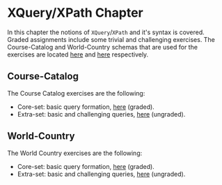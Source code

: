 # XQuery/XPath Chapter

In this chapter the notions of `XQuery`/`XPath` and it's syntax is covered. Graded 
assignments include some trivial and challenging exercises. The Course-Catalog and 
World-Country schemas that are used for the exercises are located [here][1] and 
[here][2] respectively.


## Course-Catalog

The Course Catalog exercises are the following:

* Core-set: basic query formation, [here][3] (graded).
* Extra-set: basic and challenging queries, [here][4] (ungraded). 

## World-Country

The World Country exercises are the following:

* Core-set: basic query formation, [here][5] (graded).
* Extra-set: basic and challenging queries, [here][6] (ungraded). 

[1]: xml-data/courses-noID.xml
[2]: xml-data/countries.xml

[3]: ex1_course_cat_core.md
[4]: ex2_course_cat_extra.md

[5]: ex3_countries_core.md
[6]: ex4_countries_extra.md